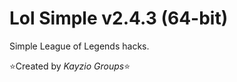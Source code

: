 # Lol Simple v2.4.3 (64-bit)

Simple League of Legends hacks.

:star:Created by *Kayzio Groups*:star:
